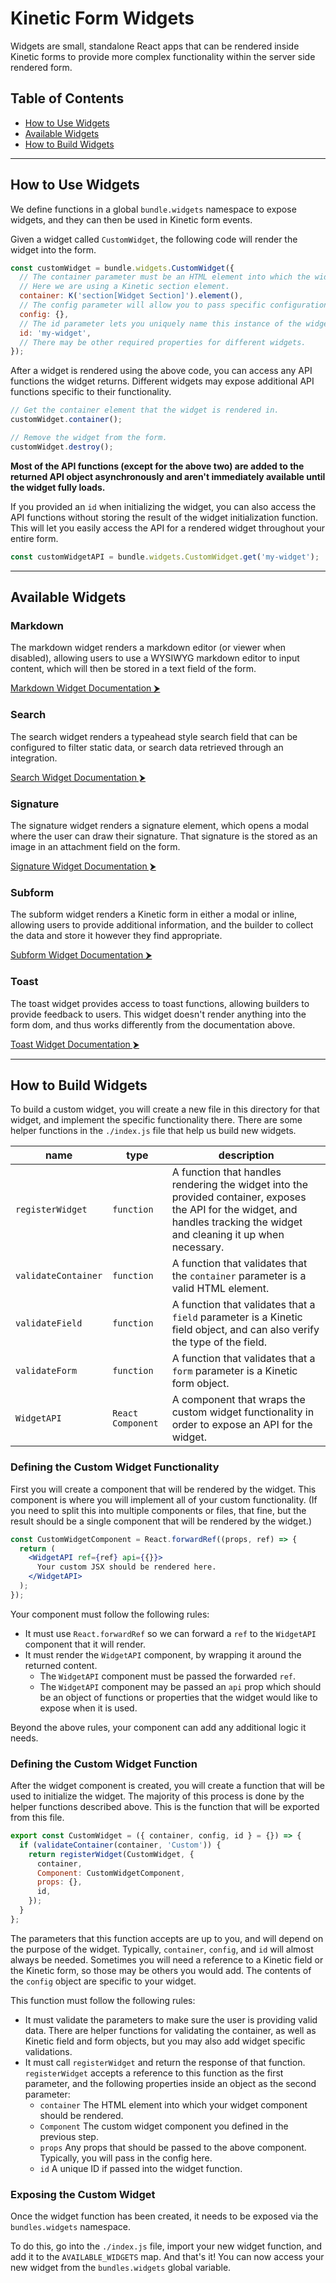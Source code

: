 # Kinetic Form Widgets

Widgets are small, standalone React apps that can be rendered inside Kinetic forms to provide more complex functionality within the server side rendered form.

## Table of Contents

- [How to Use Widgets](#how-to-use-widgets)
- [Available Widgets](#available-widgets)
- [How to Build Widgets](#how-to-build-widgets)

---

## How to Use Widgets

We define functions in a global `bundle.widgets` namespace to expose widgets, and they can then be used in Kinetic form events.

Given a widget called `CustomWidget`, the following code will render the widget into the form.

```js
const customWidget = bundle.widgets.CustomWidget({
  // The container parameter must be an HTML element into which the widget should be rendered.
  // Here we are using a Kinetic section element.
  container: K('section[Widget Section]').element(),
  // The config parameter will allow you to pass specific configurations to a widget.
  config: {},
  // The id parameter lets you uniquely name this instance of the widget so you can access it later.
  id: 'my-widget',
  // There may be other required properties for different widgets.
});
```

After a widget is rendered using the above code, you can access any API functions the widget returns. Different widgets may expose additional API functions specific to their functionality.

```js
// Get the container element that the widget is rendered in.
customWidget.container();

// Remove the widget from the form.
customWidget.destroy();
```

**Most of the API functions (except for the above two) are added to the returned API object asynchronously and aren't immediately available until the widget fully loads.**

If you provided an `id` when initializing the widget, you can also access the API functions without storing the result of the widget initialization function. This will let you easily access the API for a rendered widget throughout your entire form.

```js
const customWidgetAPI = bundle.widgets.CustomWidget.get('my-widget');
```

---

## Available Widgets

### Markdown

The markdown widget renders a markdown editor (or viewer when disabled), allowing users to use a WYSIWYG markdown editor to input content, which will then be stored in a text field of the form.

[Markdown Widget Documentation &#x2B9E;](MARKDOWN.md)

### Search

The search widget renders a typeahead style search field that can be configured to filter static data, or search data retrieved through an integration.

[Search Widget Documentation &#x2B9E;](SEARCH.md)

### Signature

The signature widget renders a signature element, which opens a modal where the user can draw their signature. That signature is the stored as an image in an attachment field on the form.

[Signature Widget Documentation &#x2B9E;](SIGNATURE.md)

### Subform

The subform widget renders a Kinetic form in either a modal or inline, allowing users to provide additional information, and the builder to collect the data and store it however they find appropriate.

[Subform Widget Documentation &#x2B9E;](SUBFORM.md)

### Toast

The toast widget provides access to toast functions, allowing builders to provide feedback to users. This widget doesn't render anything into the form dom, and thus works differently from the documentation above.

[Toast Widget Documentation &#x2B9E;](TOAST.md)

---

## How to Build Widgets

To build a custom widget, you will create a new file in this directory for that widget, and implement the specific functionality there. There are some helper functions in the `./index.js` file that help us build new widgets.

| name                | type              | description                                                                                                                                                                  |
| ------------------- | ----------------- | ---------------------------------------------------------------------------------------------------------------------------------------------------------------------------- |
| `registerWidget`    | `function`        | A function that handles rendering the widget into the provided container, exposes the API for the widget, and handles tracking the widget and cleaning it up when necessary. |
| `validateContainer` | `function`        | A function that validates that the `container` parameter is a valid HTML element.                                                                                            |
| `validateField`     | `function`        | A function that validates that a `field` parameter is a Kinetic field object, and can also verify the type of the field.                                                     |
| `validateForm`      | `function`        | A function that validates that a `form` parameter is a Kinetic form object.                                                                                                  |
| `WidgetAPI`         | `React Component` | A component that wraps the custom widget functionality in order to expose an API for the widget.                                                                             |

### Defining the Custom Widget Functionality

First you will create a component that will be rendered by the widget. This component is where you will implement all of your custom functionality. (If you need to split this into multiple components or files, that fine, but the result should be a single component that will be rendered by the widget.)

```jsx
const CustomWidgetComponent = React.forwardRef((props, ref) => {
  return (
    <WidgetAPI ref={ref} api={{}}>
      Your custom JSX should be rendered here.
    </WidgetAPI>
  );
});
```

Your component must follow the following rules:

- It must use `React.forwardRef` so we can forward a `ref` to the `WidgetAPI` component that it will render.
- It must render the `WidgetAPI` component, by wrapping it around the returned content.
  - The `WidgetAPI` component must be passed the forwarded `ref`.
  - The `WidgetAPI` component may be passed an `api` prop which should be an object of functions or properties that the widget would like to expose when it is used.

Beyond the above rules, your component can add any additional logic it needs.

### Defining the Custom Widget Function

After the widget component is created, you will create a function that will be used to initialize the widget. The majority of this process is done by the helper functions described above. This is the function that will be exported from this file.

```jsx
export const CustomWidget = ({ container, config, id } = {}) => {
  if (validateContainer(container, 'Custom')) {
    return registerWidget(CustomWidget, {
      container,
      Component: CustomWidgetComponent,
      props: {},
      id,
    });
  }
};
```

The parameters that this function accepts are up to you, and will depend on the purpose of the widget. Typically, `container`, `config`, and `id` will almost always be needed. Sometimes you will need a reference to a Kinetic field or the Kinetic form, so those may be others you would add. The contents of the `config` object are specific to your widget.

This function must follow the following rules:

- It must validate the parameters to make sure the user is providing valid data. There are helper functions for validating the container, as well as Kinetic field and form objects, but you may also add widget specific validations.
- It must call `registerWidget` and return the response of that function. `registerWidget` accepts a reference to this function as the first parameter, and the following properties inside an object as the second parameter:
  - `container` The HTML element into which your widget component should be rendered.
  - `Component` The custom widget component you defined in the previous step.
  - `props` Any props that should be passed to the above component. Typically, you will pass in the config here.
  - `id` A unique ID if passed into the widget function.

### Exposing the Custom Widget

Once the widget function has been created, it needs to be exposed via the `bundles.widgets` namespace.

To do this, go into the `./index.js` file, import your new widget function, and add it to the `AVAILABLE_WIDGETS` map. And that's it! You can now access your new widget from the `bundles.widgets` global variable.
